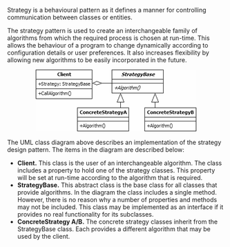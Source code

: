 Strategy is a behavioural pattern as it defines a manner for controlling communication between classes or entities. 

The strategy pattern is used to create an interchangeable family of algorithms from which the required process is chosen at run-time. This allows the behaviour of 
a program to change dynamically according to configuration details or user preferences. It also increases flexibility by allowing new algorithms to be easily 
incorporated in the future.

<p align="center">
  <img src="./Strategy.png">
</p>

The UML class diagram above describes an implementation of the strategy design pattern. The items in the diagram are described below:
- **Client.** This class is the user of an interchangeable algorithm. The class includes a property to hold one of the strategy classes. This property will be set 
at run-time according to the algorithm that is required.
- **StrategyBase.** This abstract class is the base class for all classes that provide algorithms. In the diagram the class includes a single method. However, 
there is no reason why a number of properties and methods may not be included. This class may be implemented as an interface if it provides no real functionality 
for its subclasses.
- **ConcreteStrategy A/B.** The concrete strategy classes inherit from the StrategyBase class. Each provides a different algorithm that may be used by the client.